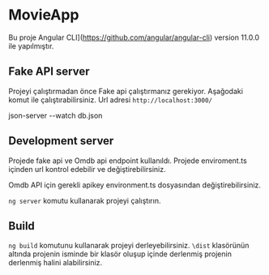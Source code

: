 # MovieApp

Bu proje  Angular CLI](https://github.com/angular/angular-cli) version 11.0.0 ile yapılmıştır.

## Fake API server
Projeyi çalıştırmadan önce Fake api çalıştırmanız gerekiyor. Aşağodaki komut ile çalıştırabilirsiniz. Url adresi `http://localhost:3000/`

json-server --watch db.json

## Development server

Projede fake api ve Omdb api endpoint kullanıldı. Projede enviroment.ts içinden url kontrol edebilir ve değiştirebilirsiniz.

Omdb API için gerekli apikey environment.ts dosyasından değiştirebilirsiniz.

`ng server` komutu kullanarak projeyi çalıştırın.


## Build

`ng build` komutunu kullanarak projeyi derleyebilirsiniz. `\dist` klasörünün altında projenin isminde bir klasör oluşup içinde derlenmiş projenin derlenmiş halini alabilirsiniz.

